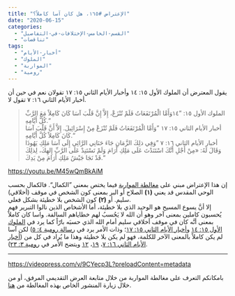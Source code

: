 ```yaml
---
title: "الإعتراض #١٦٥، هل كان آسا كاملاً؟"
date: "2020-06-15"
categories: 
  - "القسم-الخامس-الإختلافات-في-التفاصيل"
  - "تناقضات"
tags: 
  - "أخبار-الأيام"
  - "الملوك"
  - "المواربة"
  - "رومية"
---
```


يقول المعترض أن الملوك الأول ١٥: ١٤ وأخبار الأيام الثاني ١٥: ١٧ تقولان نعم في حين أن أخبار الأيام الثاني ١٦: ٧ تقول لا.

> الملوك الأول ١٥: ”١٤وَأَمَّا الْمُرْتَفَعَاتُ فَلَمْ تُنْزَعْ، إِلاَّ إِنَّ قَلْبَ آسَا كَانَ كَامِلاً مَعَ الرَّبِّ كُلَّ أَيَّامِهِ.“  
> أخبار الأيام الثاني ١٥: ١٧ ”وَأَمَّا الْمُرْتَفَعَاتُ فَلَمْ تُنْزَعْ مِنْ إِسْرَائِيلَ. إِلاَّ أَنَّ قَلْبَ آسَا كَانَ كَامِلاً كُلَّ أَيَّامِهِ.“  
> أخبار الأيام الثاني ١٦: ٧ ”وَفِي ذلِكَ الزَّمَانِ جَاءَ حَنَانِي الرَّائِي إِلَى آسَا مَلِكِ يَهُوذَا وَقَالَ لَهُ: «مِنْ أَجْلِ أَنَّكَ اسْتَنَدْتَ عَلَى مَلِكِ أَرَامَ وَلَمْ تَسْتَنِدْ عَلَى الرَّبِّ إِلهِكَ، لِذلِكَ قَدْ نَجَا جَيْشُ مَلِكِ أَرَامَ مِنْ يَدِكَ.“

https://youtu.be/M45wQmBkAiM

إن هذا الإعتراض مبني على [مغالطة المواربة](https://reasonofhope.com/2019/05/30/equivocation/) فيما يختص بمعنى ”الكمال“. فالكمال بحسب الوحي المقدس قد يعني **(١)** الصلاح أو البر بمعنى كون الشخص في موقف (أخلاقي) سليم. أو **(٢)** كون الشخص بلا خطيئة بشكل فعلي.  
إلا أنَّ يسوع المسيح هو الوحيد الذي بلا خطيئة، أما الأشخاص الذين نالوا التبرير فهم يُحسبون كاملين بمعنى آخر وهو أن الله لا يَحُسبُ لهم خطاياهم السالفة. واسا كان كاملاً بمعنى أنَّه كان في موقف أخلاقي سليم أمام الله الذي حسبَه بارّاً كما يرد في [الملوك الأول ١٥: ١٤](https://biblia.com/books/ar-vandyke/1ki15.14) و[أخبار الأيام الثاني ١٥: ١٧](https://biblia.com/books/ar-vandyke/2chr15.17)؛ وذات الأمر يرد في [رسالة رومية ٤: ٥](https://biblia.com/books/ar-vandyke/rom4.5)) لكن آسا لم يكن كاملاً بالمعنى الآخر للكلمة، فهو لم يكن بلا خطيئة وهذا ما يُراد في كل من ([أخبار الأيام الثاني ١٦: ٧](https://biblia.com/books/ar-vandyke/2chr16.7)، [١٩](https://biblia.com/books/ar-vandyke/2chr16.19)، [١٢](https://biblia.com/books/ar-vandyke/2chr16.12) ويتضح الأمر في [رومية ٣: ٢٣](https://biblia.com/books/ar-vandyke/Ro3.23)).

* * *

https://videopress.com/v/9CYecp3L?preloadContent=metadata

بامكانكم التعرف على مغالطة المواربة من خلال متابعة العرض التقديمي المرفق، أو من خلال زيارة المنشور الخاص بهذه المغالطة من [هنا](https://reasonofhope.com/2019/05/30/equivocation/).
